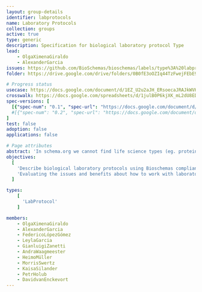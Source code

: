 ```yaml
---
layout: group-details
identifier: labprotocols
name: Laboratory Protocols
collection: groups
active: true
type: generic
description: Specification for biological laboratory protocol Type
lead:
    - OlgaXimenaGiraldo
    - AlexanderGarcia
issues: https://github.com/BioSchemas/bioschemas/labels/type%3A%20labprotocols
folder: https://drive.google.com/drive/folders/0B0fE3oOZIq44TzFwejFEbE9WdXM

# Progress status
usecase: https://docs.google.com/document/d/1EZ_U2u2aJH_ERsoecaJRAJkWVHYGU2SK8HYSjvhEaMM/
crosswalk: https://docs.google.com/spreadsheets/d/1julB0P6kjXK_mL2dU8EDU9zMxIMah0_dYYeGt2Spllo/
spec-versions: [
  [{"spec-num": "0.1", "spec-url": "https://docs.google.com/document/d/1y3UQgdixhuVlZZ5hN0xwhqgOI-2HdDOkRzRkmQ7Hkxo/"}]#,
  #[{"spec-num": "0.2", "spec-url": "https://docs.google.com/document/d/1fn-of4cxGJLYiw1G3-KepZsIE0Ptq4GSx-h3jPmvdvc"}]
]
test: false
adoption: false
applications: false

# Page attributes
abstract: 'In schema.org we cannot find life science types (eg. protein, gene, biological pathway) except those types that overlap with healthcare and medicine domains defined by the health schema.org extension (eg. drug, artery). These life science types share many elements which can be captured in a common biological entity type.'
objectives:
  [
    'Describe biological laboratory protocols using Bioschemas compliant markup so protocols can be more easily indexed by search engines and registries.',
    'Evaluating the issues and benefits about how to work with laboratory protocols in schema.org and Bioschemas'
  ]

types:
    [
      'LabProtocol'
    ]

members:
    - OlgaXimenaGiraldo
    - AlexanderGarcia
    - FedericoLópezGómez
    - LeylaGarcia
    - GianluigiZanetti
    - AndraWaagmeester
    - HeimoMüller
    - MorrisSwertz
    - KaisaSilander
    - PetrHolub
    - DavidvanEnckevort
---
```

